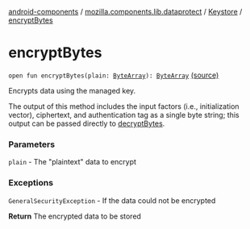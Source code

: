 [android-components](../../index.md) / [mozilla.components.lib.dataprotect](../index.md) / [Keystore](index.md) / [encryptBytes](./encrypt-bytes.md)

# encryptBytes

`open fun encryptBytes(plain: `[`ByteArray`](https://kotlinlang.org/api/latest/jvm/stdlib/kotlin/-byte-array/index.html)`): `[`ByteArray`](https://kotlinlang.org/api/latest/jvm/stdlib/kotlin/-byte-array/index.html) [(source)](https://github.com/mozilla-mobile/android-components/blob/master/components/lib/dataprotect/src/main/java/mozilla/components/lib/dataprotect/Keystore.kt#L215)

Encrypts data using the managed key.

The output of this method includes the input factors (i.e., initialization vector),
ciphertext, and authentication tag as a single byte string; this output can be passed
directly to [decryptBytes](decrypt-bytes.md).

### Parameters

`plain` - The "plaintext" data to encrypt

### Exceptions

`GeneralSecurityException` - If the data could not be encrypted

**Return**
The encrypted data to be stored

